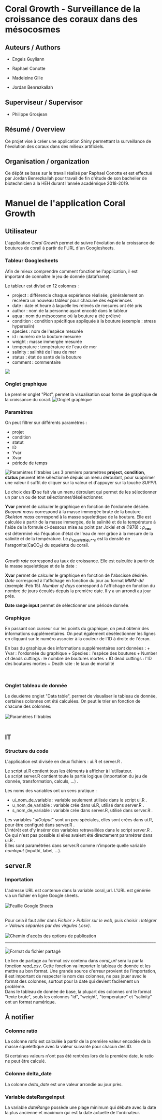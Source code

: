 <!-- README.md is generated from README.Rmd. Please edit that file -->
Coral Growth - Surveillance de la croissance des coraux dans des mésocosmes
===========================================================================

Auteurs / Authors
-----------------

-   Engels Guyliann

-   Raphael Conotte

-   Madeleine Gille

-   Jordan Benrezkallah

Superviseur / Supervisor
------------------------

-   Philippe Grosjean

Résumé / Overview
-----------------

Ce projet vise à créer une application Shiny permettant la surveillance de l'évolution des coraux dans des milieux artificiels.

Organisation / organization
---------------------------

Ce dépôt se base sur le travail réalisé par Raphael Conotte et est effectué par Jordan Benrezkallah pour travail de fin d'étude de son bachelier de biotechnicien à la HEH durant l'année académique 2018-2019.

Manuel de l'application Coral Growth
====================================

Utilisateur
-----------

L'application *Coral Growth* permet de suivre l'évolution de la croissance de boutures de corail à partir de l'URL d'un Googlesheets.

### Tableur Googlesheets

Afin de mieux comprendre comment fonctionne l'application, il est important de connaître le jeu de donnée (dataframe).

Le tableur est divisé en 12 colonnes :

-   project : différencie chaque expérience réalisée, généralement on recréera un nouveau tableur pour chacune des expériences
-   date : date et heure à laquelle les relevés de mesures ont été pris
-   author : nom de la personne ayant encodé dans le tableur
-   aqua : nom du mésocosme où la bouture a été prélevé
-   condition : condition spécifique appliquée à la bouture (exemple : stress hypersalin)
-   species : nom de l'espèce mesurée
-   id : numéro de la bouture mesurée
-   weight : masse immergée mesurée
-   temperature : température de l'eau de mer
-   salinity : salinité de l'eau de mer
-   status : état de santé de la bouture
-   comment : commentaire

![](../image/notebook-googlesheets-presentation.png)

### Onglet graphique

Le premier onglet "Plot", permet la visualisation sous forme de graphique de la croissance du corail. ![Onglet graphique](analysis/image/notebook-plot1.png)

### Paramètres

On peut filtrer sur différents paramètres :

-   projet
-   condition
-   statut
-   ID
-   Yvar
-   Xvar
-   période de temps

![Paramètres filtrables](analysis/image/notebook-plot2.png) Les 3 premiers paramètres **project**, **condition**, **status** peuvent être sélectionné depuis un menu déroulant, pour supprimer une valeur il suffit de cliquer sur la valeur et d'appuyer sur la touche *SUPPR*.

Le choix des **ID** se fait via un menu déroulant qui permet de les sélectionner un par un ou de tout sélectionner/désélectionner.

**Yvar** permet de calculer le graphique en fonction de l'ordonnée désirée. *Buoyant mass* correspond à la masse immergée brute de la bouture. <br/> *Skeleton mass* correspond à la masse squelettique de la bouture. Elle est calculée à partir de la masse immergée, de la salinité et de la température à l'aide de la formule ci-dessous mise au point par Jokiel *et al* (1978) :
*ρ*<sub>*e**a**u*</sub> est déterminé via l'équation d'état de l'eau de mer grâce à la mesure de la salinité et de la température. Le *ρ*<sub>*s**q**u**e**l**e**t**t**i**q**u**e*</sub> est la densité de l'aragonite(CaCO<sub>3</sub>) <!-- # \chemform{CaCO_3} -->du squelette du corail.

<br/> *Growth rate* correspond au taux de croissance. Elle est calculée à partir de la masse squelettique et de la date :

**Xvar** permet de calculer le graphique en fonction de l'abscisse désirée. *Date* correspond à l'affichage en fonction du jour au format *MMM-dd* (exemple :Feb 15). *Number of days* correspond à l'affichage en fonction du nombre de jours écoulés depuis la première date. Il y a un arrondi au jour près.

**Date range input** permet de sélectionner une période donnée.

### Graphique

En passant son curseur sur les points du graphique, on peut obtenir des informations supplémentaires. On peut également désélectionner les lignes en cliquant sur le numéro associer à la couleur de l'ID à droite de l'écran.

En bas du graphique des informations supplémentaires sont données : + Yvar : l'ordonnée du graphique + Species : l'espèce des boutures + Number of deads cuttings : le nombre de boutures mortes + ID dead cuttings : l'ID des boutures mortes + Death rate : le taux de mortalité

<br/>

### Onglet tableau de donnée

Le deuxième onglet "Data table", permet de visualiser le tableau de donnée, certaines colonnes ont été calculées. On peut le trier en fonction de chacune des colonnes.<br/><br/> ![Paramètres filtrables](analysis/image/notebook-table1.png) <br/><br/>

IT
--

### Structure du code

L'application est divisée en deux fichiers : ui.R et server.R .

Le script ui.R contient tous les éléments à afficher à l'utilisateur. <br/> Le script server.R contient toute la partie logique (importation du jeu de donnée, transformation, calculs, ...) .

Les noms des variables ont un sens pratique :

-   ui\_nom\_de\_variable : variable seulement utilisée dans le script ui.R .
-   u\_nom\_de\_variable : variable crée dans ui.R, utilisé dans server.R .
-   s\_nom\_de\_variable : variable crée dans server.R, utilisé dans server.R .

Les variables "*uiOutput*" sont un peu spéciales, elles sont crées dans ui.R, pour être configuré dans server.R . <br/> L'intérêt est d'y insérer des variables retravaillées dans le script server.R . Ce qui n'est pas possible si elles avaient été directement paramétrer dans ui.R .<br/> Elles sont paramétrées dans server.R comme n'importe quelle variable *nomInput* (inputId, label, ...).

server.R
--------

### Importation

L'adresse URL est contenue dans la variable coral\_url. L'URL est générée via un fichier en ligne Google sheets. <br/> <br/> ![Feuille Google Sheets](analysis/image/notebook-googlesheets0.png) <br/><br/>

Pour cela il faut aller dans *Fichier &gt; Publier sur le web*, puis choisir : *Intégrer &gt; Valeurs séparées par des virgules (.csv)*. <br/><br/> ![Chemin d'accès des options de publication](analysis/image/notebook-googlesheets1.png) <br/> \_\_\_\_\_\_\_\_\_\_\_\_\_\_\_\_\_\_\_\_\_\_\_\_\_\_\_\_\_\_\_\_\_\_\_\_\_\_\_\_\_\_\_\_\_\_\_\_\_\_\_\_\_\_\_\_\_\_\_\_\_\_\_\_\_\_\_\_\_\_\_\_\_\_\_\_\_\_\_ <br/> ![Format du fichier partagé](analysis/image/notebook-googlesheets2.png)

Le lien de partage au format csv contenu dans *coral\_url* sera lu par la fonction *read\_csv*. Cette fonction va importer le tableau de donnée et les mettre au bon format. Une grande source d'erreur provient de l'importation, il est important de respecter le nom des colonnes, ne pas jouer avec le format des colonnes, surtout pour la date qui devient facilement un problème. <br/> Dans le tableau de donnée de base, la plupart des colonnes ont le format "texte brute", seuls les colonnes "id", "weight", "temperature" et "salinity" ont un format numérique.

À notifier
----------

### Colonne ratio

La colonne *ratio* est calculée à partir de la première valeur encodée de la masse squelettique avec la valeur suivante pour chacun des ID.

Si certaines valeurs n'ont pas été rentrées lors de la première date, le ratio ne peut être calculé.

### Colonne delta\_date

La colonne *delta\_date* est une valeur arrondie au jour près.

### Variable dateRangeInput

La variable *dateRange* possède une plage minimum qui débute avec la date la plus ancienne et maximum qui est la date actuelle de l'ordinateur.
